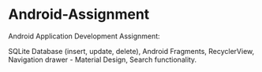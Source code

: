 # Android-Assignment
Android Application Development Assignment:

SQLite Database (insert, update, delete),
Android Fragments,
RecyclerView,
Navigation drawer - Material Design,
Search functionality.
